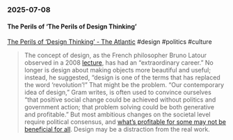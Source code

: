 ### 2025-07-08
#### The Perils of ‘The Perils of Design Thinking’
[The Perils of ‘Design Thinking’ - The Atlantic](https://www.theatlantic.com/books/archive/2025/06/invention-of-design-maggie-gram-book-review/683302/) #design #politics #culture 

> The concept of design, as the French philosopher Bruno Latour observed in a 2008 [lecture](https://sciencespo.hal.science/hal-00972919), has had an “extraordinary career.” No longer is design about making objects more beautiful and useful; instead, he suggested, “design is one of the terms that has replaced the word ‘revolution’!” That might be the problem. “Our contemporary idea of design,” Gram writes, is often used to convince ourselves “that positive social change could be achieved without politics and government action; that problem solving could be both generative and profitable.” But most ambitious changes on the societal level require political consensus, and [what’s profitable for some may not be beneficial for all](https://www.theatlantic.com/ideas/archive/2023/05/private-equity-firms-bankruptcies-plunder-book/673896/). Design may be a distraction from the real work.

